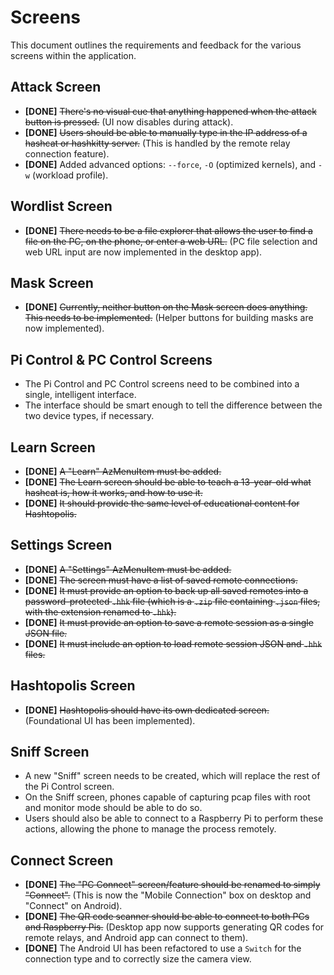 # Screens

This document outlines the requirements and feedback for the various screens within the application.

## Attack Screen
- **[DONE]** ~~There's no visual cue that anything happened when the attack button is pressed.~~ (UI now disables during attack).
- **[DONE]** ~~Users should be able to manually type in the IP address of a hashcat or hashkitty server.~~ (This is handled by the remote relay connection feature).
- **[DONE]** Added advanced options: `--force`, `-O` (optimized kernels), and `-w` (workload profile).

## Wordlist Screen
- **[DONE]** ~~There needs to be a file explorer that allows the user to find a file on the PC, on the phone, or enter a web URL.~~ (PC file selection and web URL input are now implemented in the desktop app).

## Mask Screen
- **[DONE]** ~~Currently, neither button on the Mask screen does anything. This needs to be implemented.~~ (Helper buttons for building masks are now implemented).

## Pi Control & PC Control Screens
- The Pi Control and PC Control screens need to be combined into a single, intelligent interface.
- The interface should be smart enough to tell the difference between the two device types, if necessary.

## Learn Screen
- **[DONE]** ~~A "Learn" AzMenuItem must be added.~~
- **[DONE]** ~~The Learn screen should be able to teach a 13-year-old what hashcat is, how it works, and how to use it.~~
- **[DONE]** ~~It should provide the same level of educational content for Hashtopolis.~~

## Settings Screen
- **[DONE]** ~~A "Settings" AzMenuItem must be added.~~
- **[DONE]** ~~The screen must have a list of saved remote connections.~~
- **[DONE]** ~~It must provide an option to back up all saved remotes into a password-protected `.hhk` file (which is a `.zip` file containing `.json` files, with the extension renamed to `.hhk`).~~
- **[DONE]** ~~It must provide an option to save a remote session as a single JSON file.~~
- **[DONE]** ~~It must include an option to load remote session JSON and `.hhk` files.~~

## Hashtopolis Screen
- **[DONE]** ~~Hashtopolis should have its own dedicated screen.~~ (Foundational UI has been implemented).

## Sniff Screen
- A new "Sniff" screen needs to be created, which will replace the rest of the Pi Control screen.
- On the Sniff screen, phones capable of capturing pcap files with root and monitor mode should be able to do so.
- Users should also be able to connect to a Raspberry Pi to perform these actions, allowing the phone to manage the process remotely.

## Connect Screen
- **[DONE]** ~~The "PC Connect" screen/feature should be renamed to simply "Connect".~~ (This is now the "Mobile Connection" box on desktop and "Connect" on Android).
- **[DONE]** ~~The QR code scanner should be able to connect to both PCs and Raspberry Pis.~~ (Desktop app now supports generating QR codes for remote relays, and Android app can connect to them).
- **[DONE]** The Android UI has been refactored to use a `Switch` for the connection type and to correctly size the camera view.